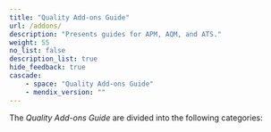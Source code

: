 ```yaml
---
title: "Quality Add-ons Guide"
url: /addons/
description: "Presents guides for APM, AQM, and ATS."
weight: 55
no_list: false
description_list: true
hide_feedback: true
cascade:
    - space: "Quality Add-ons Guide"
    - mendix_version: ""
---
```


The *Quality Add-ons Guide* are divided into the following categories:
